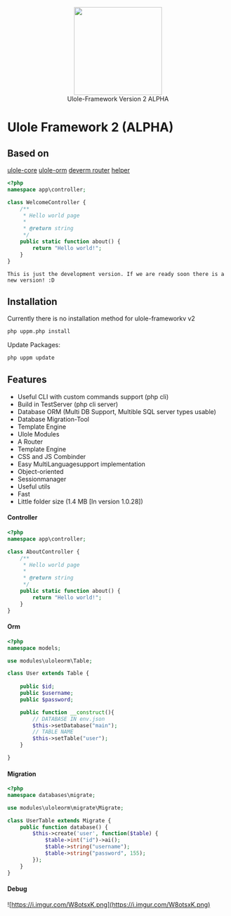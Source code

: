 <p align="center"><img src="https://cdn.interaapps.de/ulole/icons/ulole1.svg" width="200"><br>Ulole-Framework Version 2 ALPHA</p>



# Ulole Framework 2 (ALPHA)

## Based on
[ulole-core](https://github.com/interaapps/ulole-core)
[ulole-orm](https://github.com/interaapps/ulole-orm)
[deverm router](https://github.com/interaapps/deverm)
[helper](https://github.com/uppm/helper)

```php
<?php
namespace app\controller;

class WelcomeController {
    /**
     * Hello world page
     * 
     * @return string
     */
    public static function about() {
        return "Hello world!";
    }
}
```

`This is just the development version. If we are ready soon there is a new version! :D`

## Installation
Currently there is no installation method for ulole-frameworkv v2
```bash
php uppm.php install
```

Update Packages:
```bash
php uppm update
```

## Features
- Useful CLI with custom commands support (php cli)
- Build in TestServer (php cli server)
- Database ORM (Multi DB Support, Multible SQL server types usable)
- Database Migration-Tool
- Template Engine
- Ulole Modules
- A Router
- Template Engine
- CSS and JS Combinder
- Easy MultiLanguagesupport implementation
- Object-oriented
- Sessionmanager
- Useful utils
- Fast
- Little folder size (1.4 MB [In version 1.0.28])

#### Controller
```php
<?php
namespace app\controller;

class AboutController {
    /**
     * Hello world page
     * 
     * @return string
     */
    public static function about() {
        return "Hello world!";
    }
}
```

#### Orm
```php
<?php
namespace models;

use modules\uloleorm\Table;

class User extends Table {
    
    public $id;
    public $username;
    public $password;

    public function __construct(){
        // DATABASE IN env.json
        $this->setDatabase("main");
        // TABLE NAME
        $this->setTable("user");
    }

}
```

#### Migration
```php
<?php
namespace databases\migrate;

use modules\uloleorm\migrate\Migrate;

class UserTable extends Migrate {
    public function database() {
        $this->create('user', function($table) {
            $table->int("id")->ai();
            $table->string("username");
            $table->string("password", 155);
        });
    }
}
```

#### Debug
![https://i.imgur.com/W8otsxK.png](https://i.imgur.com/W8otsxK.png)
